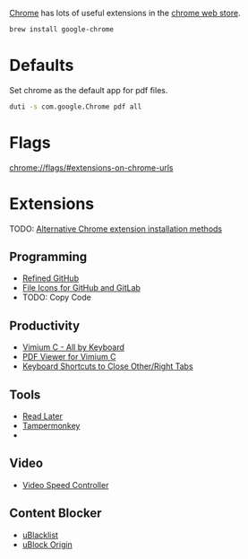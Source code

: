 [Chrome](https://www.google.com/chrome/) has lots of useful extensions in the [chrome web store](https://chrome.google.com/webstore/category/extensions).

```bash
brew install google-chrome
```

# Defaults

Set chrome as the default app for pdf files.

```bash
duti -s com.google.Chrome pdf all
```

# Flags

<chrome://flags/#extensions-on-chrome-urls>

# Extensions

TODO: [Alternative Chrome extension installation methods](https://developer.chrome.com/docs/extensions/mv3/external_extensions/#preference-mac)

## Programming

-   [Refined GitHub](https://chrome.google.com/webstore/detail/hlepfoohegkhhmjieoechaddaejaokhf)
-   [File Icons for GitHub and GitLab](https://chrome.google.com/webstore/detail/ficfmibkjjnpogdcfhfokmihanoldbfe)
-   TODO: Copy Code

## Productivity

-   [Vimium C - All by Keyboard](https://chrome.google.com/webstore/detail/hfjbmagddngcpeloejdejnfgbamkjaeg)
-   [PDF Viewer for Vimium C](https://chrome.google.com/webstore/detail/nacjakoppgmdcpemlfnfegmlhipddanj)
-   [Keyboard Shortcuts to Close Other/Right Tabs](https://chrome.google.com/webstore/detail/dkoadhojigekhckndaehenfbhcgfeepl)

## Tools

-   [Read Later](https://chrome.google.com/webstore/detail/fbmfcfkokefgbmfcjahdmomlifclekib)
-   [Tampermonkey](https://chrome.google.com/webstore/detail/dhdgffkkebhmkfjojejmpbldmpobfkfo)
- 
## Video

-   [Video Speed Controller](https://chrome.google.com/webstore/detail/nffaoalbilbmmfgbnbgppjihopabppdk)

## Content Blocker

-   [uBlacklist](https://chrome.google.com/webstore/detail/pncfbmialoiaghdehhbnbhkkgmjanfhe)
-   [uBlock Origin](https://chrome.google.com/webstore/detail/cjpalhdlnbpafiamejdnhcphjbkeiagm)
